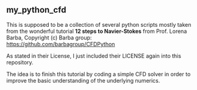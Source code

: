 ## my_python_cfd
This is supposed to be a collection of several python scripts mostly taken from the wonderful tutorial **12 steps to Navier-Stokes** from Prof. Lorena Barba, Copyright (c) Barba group: https://github.com/barbagroup/CFDPython 

As stated in their License, I just included their LICENSE again into this repository.

The idea is to finish this tutorial by coding a simple CFD solver in order to improve the basic understanding of the underlying numerics.
